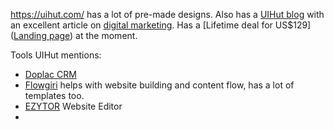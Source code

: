 https://uihut.com/ has a lot of pre-made designs. Also has a [UIHut blog](https://uihut.com/blog) with an excellent article on [digital marketing](https://uihut.com/blog/best-online-courses-on-digital-marketing). Has a [Lifetime deal for US$129]([Landing page](https://uihut.com/deal#scrollToDealPlan)) at the moment.

Tools UIHut mentions:
- [Doplac CRM](https://doplac.com/)
- [Flowgiri](https://flowgiri.com/) helps with website building and content flow, has a lot of templates too.
- [EZYTOR](https://ezytor.com/) Website Editor
- 